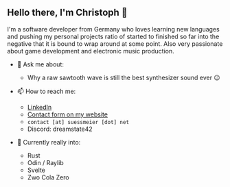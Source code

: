## Hello there, I'm Christoph 👋

I'm a software developer from Germany who loves learning new languages and pushing my personal projects ratio of started to finished so far into the negative that it is bound to wrap around at some point. Also very passionate about game development and electronic music production.

- 💬 Ask me about:
  - Why a raw sawtooth wave is still the best synthesizer sound ever 😉
  
- 📫 How to reach me:
  - [LinkedIn](http://linkedin.com/in/csuessmeier/)
  - [Contact form on my website](https://suessmeier.net/contact)
  - ```contact [at] suessmeier [dot] net```
  - Discord: dreamstate42
 
- 🚀 Currently really into:
  - Rust
  - Odin / Raylib
  - Svelte
  - Zwo Cola Zero
